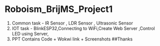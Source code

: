 # Roboism_BrijMS_Project1
1) Common task - IR Sensor , LDR Sensor , Ultrasonic Sensor
2) IOT task - BlinkESP32,Connecting to WiFi,Create Web Server ,Control LED using Server,
3) PPT Contains Code + Wokwi link + Screenshots
##Thanks
